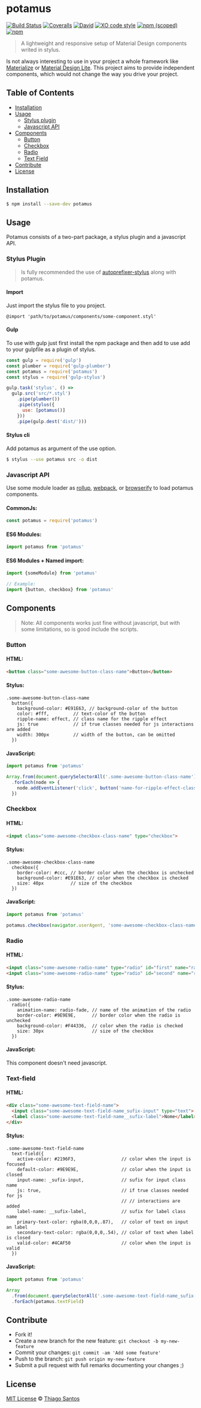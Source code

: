 # potamus
[![Build Status](https://travis-ci.org/thiamsantos/potamus.svg?branch=master)](https://travis-ci.org/thiamsantos/potamus)
[![Coveralls](https://img.shields.io/coveralls/thiamsantos/potamus.svg)](https://coveralls.io/github/thiamsantos/potamus?branch=master)
[![David](https://img.shields.io/david/dev/thiamsantos/potamus.svg)](https://david-dm.org/thiamsantos/potamus?type=dev)
[![XO code style](https://img.shields.io/badge/code_style-XO-5ed9c7.svg)](https://github.com/sindresorhus/xo)
[![npm (scoped)](https://img.shields.io/npm/v/potamus.svg)](https://www.npmjs.com/package/potamus)
[![npm](https://img.shields.io/npm/l/potamus.svg)](https://github.com/thiamsantos/potamus/blob/master/LICENSE.md)

> A lightweight and responsive setup of Material Design components writed in stylus.

Is not always interesting to use in your project a whole framework like [Materialize](http://materializecss.com/) or [Material Design Lite](https://getmdl.io/). This project aims to provide independent components, which would not change the way you drive your project.

## Table of Contents

- [Installation](#installation)
- [Usage](#usage)
  - [Stylus plugin](#stylus-plugin)
  - [Javascript API](#javascript-api)
- [Components](#components)
  - [Button](#button)
  - [Checkbox](#checkbox)
  - [Radio](#radio)
  - [Text Field](#text-field)
- [Contribute](#contribute)
- [License](#license)

## Installation
```sh
$ npm install --save-dev potamus
```

## Usage
Potamus consists of a two-part package, a stylus plugin and a javascript API.

### Stylus Plugin
> Is fully recommended the use of [autoprefixer-stylus](https://github.com/jescalan/autoprefixer-stylus) along with potamus.

#### Import
Just import the stylus file to you project.
``` stylus
@import 'path/to/potamus/components/some-component.styl'
```
#### Gulp
To use with gulp just first install the npm package and then add to use add to your gulpfile as a plugin of stylus.
``` javascript
const gulp = require('gulp')
const plumber = require('gulp-plumber')
const potamus = require('potamus')
const stylus = require('gulp-stylus')

gulp.task('stylus', () =>
  gulp.src('src/*.styl')
    .pipe(plumber())
    .pipe(stylus({
      use: [potamus()]
    }))
    .pipe(gulp.dest('dist/')))
```
#### Stylus cli
Add potamus as argument of the use option.
```sh
$ stylus --use potamus src -o dist
```

### Javascript API
Use some module loader as [rollup](http://rollupjs.org/), [webpack](https://webpack.github.io/), or [browserify](http://browserify.org/) to load potamus components.

#### CommonJs:
```javascript
const potamus = require('potamus')
```
#### ES6 Modules:
```javascript
import potamus from 'potamus'
```
#### ES6 Modules + Named import:
```javascript
import {someModule} from 'potamus'

// Example:
import {button, checkbox} from 'potamus'
```

## Components
> Note: All components works just fine without javascript, but with some limitations, so is good include the scripts.

### Button
#### HTML:
``` html
<button class="some-awesome-button-class-name">Button</button>
```
#### Stylus:
```stylus
.some-awesome-button-class-name
  button({
    background-color: #E91E63, // background-color of the button
    color: #fff,         // text-color of the button
    ripple-name: effect, // class name for the ripple effect
    js: true             // if true classes needed for js interactions are added
    width: 300px         // width of the button, can be omitted
  })
```
#### JavaScript:
```javascript
import potamus from 'potamus'

Array.from(document.querySelectorAll('.some-awesome-button-class-name'))
  .forEach(node => {
    node.addEventListener('click', button('name-for-ripple-effect-class'))
  })
```
### Checkbox
#### HTML:
```html
<input class="some-awesome-checkbox-class-name" type="checkbox">
```
#### Stylus:
```stylus
.some-awesome-checkbox-class-name
  checkbox({
    border-color: #ccc, // border color when the checkbox is unchecked
    background-color: #E91E63, // color when the checkbox is checked
    size: 40px          // size of the checkbox
  })
```
#### JavaScript:
```javascript
import potamus from 'potamus'

potamus.checkbox(navigator.userAgent, 'some-awesome-checkbox-class-name')
```

### Radio
#### HTML:
```html
<input class="some-awesome-radio-name" type="radio" id="first" name="radio">
<input class="some-awesome-radio-name" type="radio" id="second" name="radio">
```
#### Stylus:
```stylus
.some-awesome-radio-name
  radio({
    animation-name: radio-fade, // name of the animation of the radio
    border-color: #9E9E9E,      // border color when the radio is unchecked
    background-color: #F44336,  // color when the radio is checked
    size: 30px                  // size of the checkbox
  })
```
#### JavaScript:

This component doesn't need javascript.

### Text-field
#### HTML:
```html
<div class="some-awesome-text-field-name">
  <input class="some-awesome-text-field-name_sufix-input" type="text">
  <label class="some-awesome-text-field-name__sufix-label">Nome</label>
</div>
```
#### Stylus:
```stylus
.some-awesome-text-field-name
  text-field({
    active-color: #2196F3,                 // color when the input is focused
    default-color: #9E9E9E,                // color when the input is closed
    input-name: _sufix-input,              // sufix for input class name
    js: true,                              // if true classes needed for js
                                           // // interactions are added
    label-name: __sufix-label,             // sufix for label class name
    primary-text-color: rgba(0,0,0,.87),   // color of text on input an label
    secondary-text-color: rgba(0,0,0,.54), // color of text when label is closed
    valid-color: #4CAF50                   // color when the input is valid
  })
```
#### JavaScript:
```javascript
import potamus from 'potamus'

Array
  .from(document.querySelectorAll('.some-awesome-text-field-name_sufix-input'))
  .forEach(potamus.textField)
```

## Contribute
- Fork it!
- Create a new branch for the new feature: `git checkout -b my-new-feature`
- Commit your changes: `git commit -am 'Add some feature'`
- Push to the branch: `git push origin my-new-feature`
- Submit a pull request with full remarks documenting your changes ;)

## License

[MIT License](https://github.com/thiamsantos/potamus/blob/master/LICENSE.md) &copy; [Thiago Santos](https://github.com/thiamsantos)
